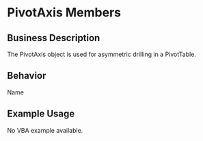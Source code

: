 # PivotAxis Members

## Business Description
The PivotAxis object is used for asymmetric drilling in a PivotTable.

## Behavior
Name

## Example Usage
No VBA example available.